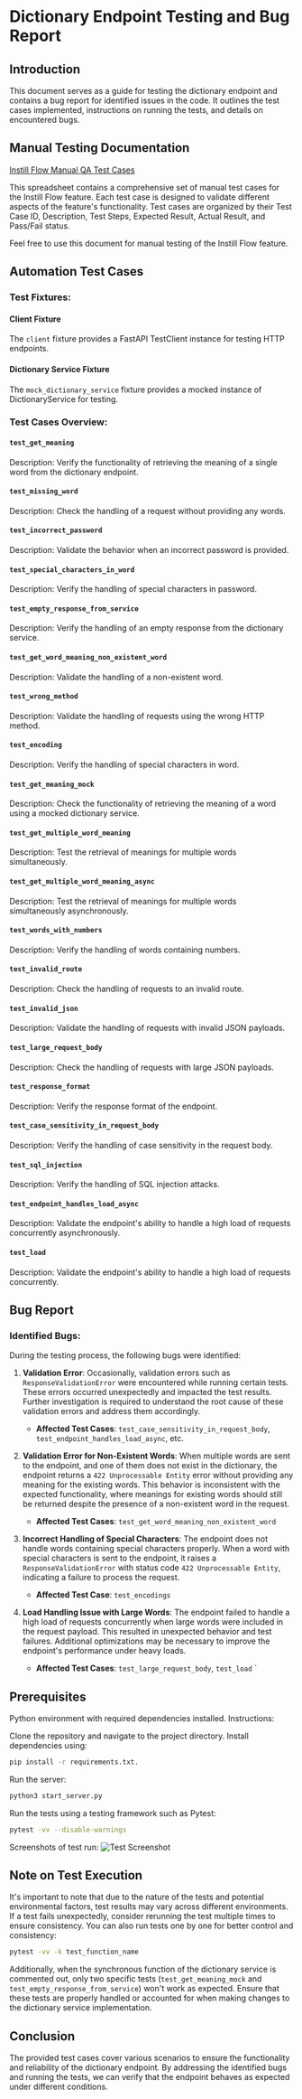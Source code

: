 # Dictionary Endpoint Testing and Bug Report

## Introduction
This document serves as a guide for testing the dictionary endpoint and contains a bug report for identified issues in the code. It outlines the test cases implemented, instructions on running the tests, and details on encountered bugs.

## Manual Testing Documentation

[Instill Flow Manual QA Test Cases](https://docs.google.com/spreadsheets/d/14Z2afhiWXEfihZJg5iiKgQSg2F1kl5vyoXOdFXEE-B0/edit?usp=sharing)

This spreadsheet contains a comprehensive set of manual test cases for the Instill Flow feature. Each test case is designed to validate different aspects of the feature's functionality. Test cases are organized by their Test Case ID, Description, Test Steps, Expected Result, Actual Result, and Pass/Fail status.

Feel free to use this document for manual testing of the Instill Flow feature.

## Automation Test Cases

### Test Fixtures:

#### Client Fixture

The `client` fixture provides a FastAPI TestClient instance for testing HTTP endpoints.

#### Dictionary Service Fixture

The `mock_dictionary_service` fixture provides a mocked instance of DictionaryService for testing.

### Test Cases Overview:

#### `test_get_meaning`

Description: Verify the functionality of retrieving the meaning of a single word from the dictionary endpoint.

#### `test_missing_word`

Description: Check the handling of a request without providing any words.

#### `test_incorrect_password`

Description: Validate the behavior when an incorrect password is provided.

#### `test_special_characters_in_word`

Description: Verify the handling of special characters in password.

#### `test_empty_response_from_service`

Description: Verify the handling of an empty response from the dictionary service.

#### `test_get_word_meaning_non_existent_word`

Description: Validate the handling of a non-existent word.

#### `test_wrong_method`

Description: Validate the handling of requests using the wrong HTTP method.

#### `test_encoding`

Description: Verify the handling of special characters in word.

#### `test_get_meaning_mock`

Description: Check the functionality of retrieving the meaning of a word using a mocked dictionary service.

#### `test_get_multiple_word_meaning`

Description: Test the retrieval of meanings for multiple words simultaneously.

#### `test_get_multiple_word_meaning_async`

Description: Test the retrieval of meanings for multiple words simultaneously asynchronously.

#### `test_words_with_numbers`

Description: Verify the handling of words containing numbers.

#### `test_invalid_route`

Description: Check the handling of requests to an invalid route.

#### `test_invalid_json`

Description: Validate the handling of requests with invalid JSON payloads.

#### `test_large_request_body`

Description: Check the handling of requests with large JSON payloads.

#### `test_response_format`

Description: Verify the response format of the endpoint.

#### `test_case_sensitivity_in_request_body`

Description: Verify the handling of case sensitivity in the request body.

#### `test_sql_injection`

Description: Verify the handling of SQL injection attacks.

#### `test_endpoint_handles_load_async`

Description: Validate the endpoint's ability to handle a high load of requests concurrently asynchronously.

#### `test_load`

Description: Validate the endpoint's ability to handle a high load of requests concurrently.

## Bug Report

### Identified Bugs:

During the testing process, the following bugs were identified:

1. **Validation Error**: Occasionally, validation errors such as `ResponseValidationError` were encountered while running certain tests. These errors occurred unexpectedly and impacted the test results. Further investigation is required to understand the root cause of these validation errors and address them accordingly.

   - **Affected Test Cases**: `test_case_sensitivity_in_request_body`, `test_endpoint_handles_load_async`, etc.

2. **Validation Error for Non-Existent Words**: When multiple words are sent to the endpoint, and one of them does not exist in the dictionary, the endpoint returns a `422 Unprocessable Entity` error without providing any meaning for the existing words. This behavior is inconsistent with the expected functionality, where meanings for existing words should still be returned despite the presence of a non-existent word in the request.

   - **Affected Test Cases**: `test_get_word_meaning_non_existent_word`


3. **Incorrect Handling of Special Characters**: The endpoint does not handle words containing special characters properly. When a word with special characters is sent to the endpoint, it raises a `ResponseValidationError` with status code `422 Unprocessable Entity`, indicating a failure to process the request.

   - **Affected Test Case**: `test_encodings`

4. **Load Handling Issue with Large Words**: The endpoint failed to handle a high load of requests concurrently when large words were included in the request payload. This resulted in unexpected behavior and test failures. Additional optimizations may be necessary to improve the endpoint's performance under heavy loads.

   - **Affected Test Cases**: `test_large_request_body`, `test_load`
`

## Prerequisites

Python environment with required dependencies installed.
Instructions:

Clone the repository and navigate to the project directory.
Install dependencies using:
```bash
pip install -r requirements.txt.
```
Run the server:
```bash
python3 start_server.py
```
Run the tests using a testing framework such as Pytest:

```bash
pytest -vv --disable-warnings
```

Screenshots of test run:
![Test Screenshot](app/tests/screenshots/screenshot.png)

## Note on Test Execution

It's important to note that due to the nature of the tests and potential environmental factors, test results may vary across different environments. If a test fails unexpectedly, consider rerunning the test multiple times to ensure consistency. You can also run tests one by one for better control and consistency:

```bash
pytest -vv -k test_function_name
```

Additionally, when the synchronous function of the dictionary service is commented out, only two specific tests (`test_get_meaning_mock` and `test_empty_response_from_service`) won't work as expected. Ensure that these tests are properly handled or accounted for when making changes to the dictionary service implementation.

## Conclusion
The provided test cases cover various scenarios to ensure the functionality and reliability of the dictionary endpoint. By addressing the identified bugs and running the tests, we can verify that the endpoint behaves as expected under different conditions.